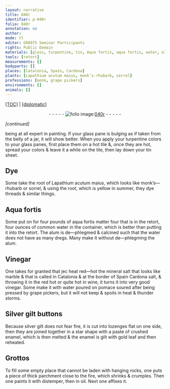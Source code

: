 ```yaml
---
layout: narrative
title: 040r
identifier: p-040r
folio: 040r
annotation: no
author:
mode: tl
editor: GR8975 Seminar Participants
rights: Public Domain
materials: [glass, turpentine, tin, Aqua fortis, aqua fortis, water, alum, Vinegar, mineral salt, marble, Cardona salt, wine, vinegar, Silver gilt, silver gilt, enamel, gold, parchment, oil]
tools: [retort]
measurements: []
bodyparts: []
places: [Catalonia, Spain, Cardona]
plants: [Lapathium acutum maius, monk’s-rhubarb, sorrel]
professions: [monk, grape pickers]
environments: []
animals: []
---
```


<p><a href="{{ site.baseurl }}/translation/">[TOC]</a> | <a href="{{ site.baseurl }}/texts/p-040r_tc/" target="_blank">[diplomatic]</a></p><div class="folio" align="center">- - - - - <a href="http://gallica.bnf.fr/ark:/12148/btv1b10500001g/f85.image" target="_blank"><img src="https://cu-mkp.github.io/2017-workshop-edition/assets/photo-icon.png" alt="folio image: " style="display:inline-block; margin-bottom:-3px;"/>040r</a> - - - - - </div>  
 
*[continued]*
  
being at all expert in painting. If your <span class="m">glass</span> pane is bulging as if taken from the belly of a jar, it will show better. When you apply your <span class="m">turpentine</span> colors to your <span class="m">glass</span> panes, first place them on a hot tile &, once they are hot, spread your colors & leave it a while on the tile, then lay down your <span class="m">tin</span> sheet.
 
 
  

## Dye

 
Some take the root of <span class="pa">Lapathium acutum maius</span>, which looks like <span class="pa"><span class="pro">monk</span>’s—rhubarb</span> or <span class="pa">sorrel</span>, & using the root, which is yellow in summer, they dye threads & similar things.
 
 
  

## <span class="m">Aqua fortis</span>

 
Some put <span class="del">on</span> for four pounds of <span class="m">aqua fortis</span> matter <span class="del">four</span> that is in the <span class="tl">retort</span>, four ounces of common <span class="m">water</span> in the container, which is better than putting it into the <span class="tl">retort</span>. The <span class="m">alum</span> is de—phlegmed & calcined such that the <span class="m">water</span> does not have as many dregs. Many make it without de—phlegming the <span class="m">alum</span>.
 
 
  

## <span class="m">Vinegar</span>

 
One takes for granted that <span class="del">jec</span> heat red—hot the <span class="m">mineral salt</span> that looks like <span class="m">marble</span> & that is called in <span class="pl">Catalonia</span> & at the border of <span class="pl">Spain</span> <span class="m"><span class="pl">Cardona</span> salt</span>, & throwing it <span class="del">in the</span> red hot or quite hot in <span class="m">wine</span>, it turns it into very good <span class="m">vinegar</span>. Some make it with <span class="m">water</span> poured on pomace soured after being pressed by <span class="pro">grape pickers</span>, but it will not keep & spoils in heat & thunder storms.
 
 
  

## <span class="m">Silver gilt</span> buttons

 
Because <span class="m">silver gilt</span> does not fear fire, it is cut into lozenges flat<span class="del"></span> on one side, then they are joined together in a star shape with a paste of crushed <span class="m">enamel</span>, which is then melted & the <span class="m">enamel</span> is gilt with <span class="m">gold</span> leaf and then reheated.
 
 
  

## Grottos

 
To fill some empty place that cannot be laden with hanging rocks, one puts a piece of thick <span class="m">parchment</span> close to the fire, which shrinks & crumples. Then one paints it with distemper, then in <span class="m">oil</span>. Next one affixes it.
 
